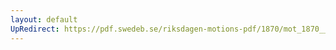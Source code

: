 ```yaml
---
layout: default
UpRedirect: https://pdf.swedeb.se/riksdagen-motions-pdf/1870/mot_1870__ak__00085.pdf
---
```

